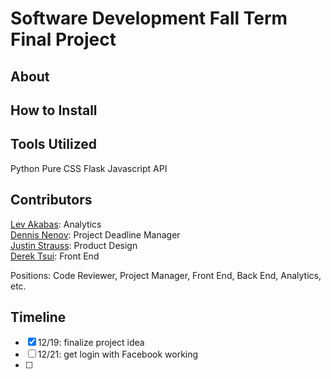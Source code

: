 Software Development Fall Term Final Project
=========

## About

## How to Install

## Tools Utilized

Python
Pure CSS
Flask
Javascript
API

## Contributors
[Lev Akabas](https://github.com/levakabas): Analytics  
[Dennis Nenov](https://github.com/DennisNenov): Project Deadline Manager  
[Justin Strauss](https://github.com/justinstrauss): Product Design   
[Derek Tsui](https://github.com/d-tsui): Front End  

Positions: Code Reviewer, Project Manager, Front End, Back End, Analytics, etc.

## Timeline
- [X] 12/19: finalize project idea
- [ ] 12/21: get login with Facebook working
- [ ] 
